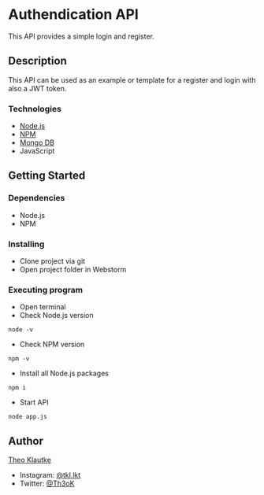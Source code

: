 # Authendication API

This API provides a simple login and register.

## Description

This API can be used as an example or template for a register and login with also a JWT token.

### Technologies 
* [Node.js](https://nodejs.org/en/)
* [NPM](https://www.npmjs.com/)
* [Mongo DB](https://www.mongodb.com/)
* JavaScript

## Getting Started

### Dependencies

* Node.js
* NPM

### Installing

* Clone project via git
* Open project folder in Webstorm

### Executing program

* Open terminal
* Check Node.js version

```
node -v
```

* Check NPM version

```
npm -v
```

* Install all Node.js packages

```
npm i
```

* Start API

```
node app.js
```

## Author

[Theo Klautke](https://github.com/tklautke)

* Instagram: [@tkl.lkt](https://www.instagram.com/tkl.lkt/)
* Twitter: [@Th3oK](https://twitter.com/Th3oK)
